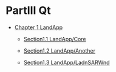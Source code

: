 # PartⅢ Qt

 * [Chapter 1 LandApp](cpt01_landapp/README.md)    
   
    * [Section1.1 LandApp/Core](cpt01_landapp/01_landapp_core.md)
       
    * [Section1.2 LandApp/Another](cpt01_landapp/02_landapp_another.md)
       
    * [Section1.3 LandApp/LadnSARWnd](cpt01_landapp/03_landapp_landsarwnd.md)